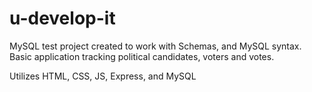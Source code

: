# u-develop-it

MySQL test project created to work with Schemas, and MySQL syntax. Basic application tracking political candidates, voters and votes.

Utilizes HTML, CSS, JS, Express, and MySQL
